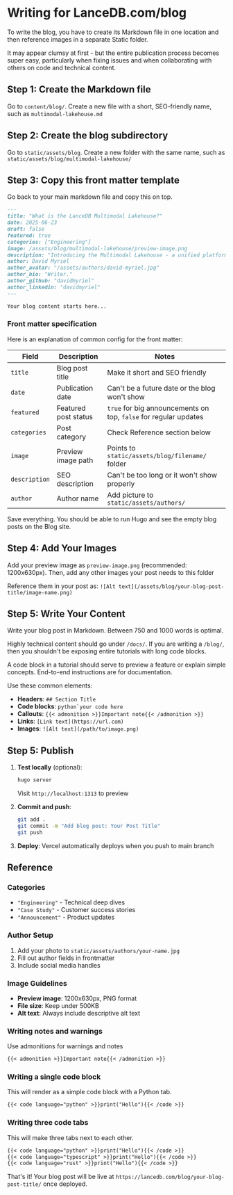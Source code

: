 # Writing for LanceDB.com/blog

To write the blog, you have to create its Markdown file in one location and then reference images in a separate Static folder.


It may appear clumsy at first - but the entire publication process becomes super easy, particularly when fixing issues and when collaborating with others on code and technical content.


## Step 1: Create the Markdown file

Go to `content/blog/`. Create a new file with a short, SEO-friendly name, such as `multimodal-lakehouse.md`

## Step 2: Create the blog subdirectory

Go to `static/assets/blog`. Create a new folder with the same name, such as `static/assets/blog/multimodal-lakehouse/`

## Step 3: Copy this front matter template

Go back to your main markdown file and copy this on top.

```markdown
---
title: "What is the LanceDB Multimodal Lakehouse?"
date: 2025-06-23
draft: false 
featured: true 
categories: ["Engineering"]
image: /assets/blog/multimodal-lakehouse/preview-image.png
description: "Introducing the Multimodal Lakehouse - a unified platform for managing AI data from raw files to production-ready features, now part of LanceDB Enterprise."
author: David Myriel
author_avatar: "/assets/authors/david-myriel.jpg"
author_bio: "Writer."
author_github: "davidmyriel"
author_linkedin: "davidmyriel"
---

Your blog content starts here...
```

### Front matter specification

Here is an explanation of common config for the front matter:

| Field | Description | Notes |
|-------|-------------|-------|
| `title` | Blog post title | Make it short and SEO friendly |
| `date` | Publication date | Can't be a future date or the blog won't show |
| `featured` | Featured post status | `true` for big announcements on top, `false` for regular updates |
| `categories` | Post category | Check Reference section below |
| `image` | Preview image path | Points to `static/assets/blog/filename/` folder |
| `description` | SEO description | Can't be too long or it won't show properly |
| `author` | Author name | Add picture to `static/assets/authors/` |

Save everything. You should be able to run Hugo and see the empty blog posts on the Blog site.

## Step 4: Add Your Images

Add your preview image as `preview-image.png` (recommended: 1200x630px). Then, add any other images your post needs to this folder

Reference them in your post as: `![Alt text](/assets/blog/your-blog-post-title/image-name.png)`

## Step 5: Write Your Content

Write your blog post in Markdown. Between 750 and 1000 words is optimal. 

Highly technical content should go under `/docs/`. If you are writing a `/blog/`, then you shouldn't be exposing entire tutorials with long code blocks.

A code block in a tutorial should serve to preview a feature or explain simple concepts. End-to-end instructions are for documentation.

Use these common elements:
   - **Headers**: `## Section Title`
   - **Code blocks**: ```python`your code here```
   - **Callouts**: `{{< admonition >}}Important note{{< /admonition >}}`
   - **Links**: `[Link text](https://url.com)`
   - **Images**: `![Alt text](/path/to/image.png)`

## Step 5: Publish

1. **Test locally** (optional):
   ```bash
   hugo server
   ```
   Visit `http://localhost:1313` to preview

2. **Commit and push**:
   ```bash
   git add .
   git commit -m "Add blog post: Your Post Title"
   git push
   ```

3. **Deploy**: Vercel automatically deploys when you push to main branch

## Reference

### Categories
- `"Engineering"` - Technical deep dives
- `"Case Study"` - Customer success stories  
- `"Announcement"` - Product updates

### Author Setup
1. Add your photo to `static/assets/authors/your-name.jpg`
2. Fill out author fields in frontmatter
3. Include social media handles

### Image Guidelines
- **Preview image**: 1200x630px, PNG format
- **File size**: Keep under 500KB
- **Alt text**: Always include descriptive alt text

### Writing notes and warnings

Use admonitions for warnings and notes

```markdown
{{< admonition >}}Important note{{< /admonition >}}
```

### Writing a single code block

This will render as a simple code block with a Python tab.

```markdown
{{< code language="python" >}}print("Hello"){{< /code >}}
```

### Writing three code tabs

This will make three tabs next to each other.

```markdown
{{< code language="python" >}}print("Hello"){{< /code >}}
{{< code language="typescript" >}}print("Hello"){{< /code >}}
{{< code language="rust" >}}print("Hello"){{< /code >}}
```

That's it! Your blog post will be live at `https://lancedb.com/blog/your-blog-post-title/` once deployed. 
